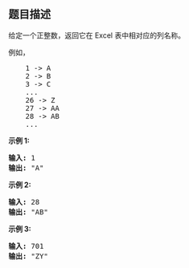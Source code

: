 ## 题目描述
<p>给定一个正整数，返回它在 Excel 表中相对应的列名称。</p>

<p>例如，</p>

<pre>    1 -&gt; A
    2 -&gt; B
    3 -&gt; C
    ...
    26 -&gt; Z
    27 -&gt; AA
    28 -&gt; AB 
    ...
</pre>

<p><strong>示例 1:</strong></p>

<pre><strong>输入:</strong> 1
<strong>输出:</strong> "A"
</pre>

<p><strong>示例&nbsp;2:</strong></p>

<pre><strong>输入:</strong> 28
<strong>输出:</strong> "AB"
</pre>

<p><strong>示例&nbsp;3:</strong></p>

<pre><strong>输入:</strong> 701
<strong>输出:</strong> "ZY"
</pre>
